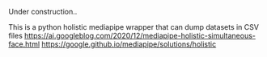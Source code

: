 Under construction..

This is a python holistic mediapipe wrapper that can dump datasets in CSV files
https://ai.googleblog.com/2020/12/mediapipe-holistic-simultaneous-face.html
https://google.github.io/mediapipe/solutions/holistic

